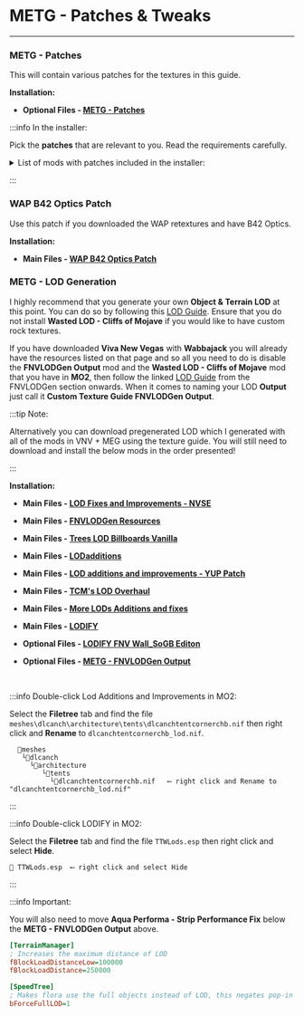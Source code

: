 # METG - Patches & Tweaks

---

### METG - Patches

This will contain various patches for the textures in this guide.

**Installation:**

- **Optional Files - [METG - Patches](https://www.nexusmods.com/newvegas/mods/80444?tab=files)**

:::info In the installer:

Pick the **patches** that are relevant to you. Read the requirements carefully.

<details>
<summary> List of mods with patches included in the installer: </summary>

- SSTRemasteredQuarries (ESMified)

- SSTRemasteredQuarries - NVLORR Patch

- Classic Fallout Metal Armor Icon Fix

- Classic Combat Armor Replacer - Vigor Patch

- Classic Combat Armor Replacer Mk2 - Vigor Patch

- Grenade Launcher Redux Scriptrunner

- Holorifle Redux Scriptrunner

- WAP 12.7 SMG Scriptrunner

- Laser Rifle Rebirth Scriptrunner

- MEG - Iron Sight Alignment WAP Patch

**>Install**

</details>

:::


### WAP B42 Optics Patch

Use this patch if you downloaded the WAP retextures and have B42 Optics.

**Installation:**

- **Main Files - [WAP B42 Optics Patch](https://www.nexusmods.com/newvegas/mods/81731?tab=files)**


### METG - LOD Generation

I highly recommend that you generate your own **Object & Terrain LOD** at this point. You can do so by following this [LOD Guide](https://vivanewvegas.moddinglinked.com/lod.html). Ensure that you do not install **Wasted LOD - Cliffs of Mojave** if you would like to have custom rock textures.  
  
If you have downloaded **Viva New Vegas** with **Wabbajack** you will already have the resources listed on that page and so all you need to do is disable the **FNVLODGen Output** mod and the **Wasted LOD - Cliffs of Mojave** mod that you have in **MO2**, then follow the linked [LOD Guide](https://vivanewvegas.moddinglinked.com/lod.html) from the FNVLODGen section onwards. When it comes to naming your LOD **Output** just call it **Custom Texture Guide FNVLODGen Output**.

:::tip Note:

Alternatively you can download pregenerated LOD which I generated with all of the mods in VNV + MEG using the texture guide. You will still need to download and install the below mods in the order presented!

:::

**Installation:**

- **Main Files - [LOD Fixes and Improvements - NVSE](https://www.nexusmods.com/newvegas/mods/84171?tab=files)**

- **Main Files - [FNVLODGen Resources](https://www.nexusmods.com/newvegas/mods/58562?tab=files)**

- **Main Files - [Trees LOD Billboards Vanilla](https://www.nexusmods.com/newvegas/mods/58562?tab=files)**

- **Main Files - [LODadditions](https://www.nexusmods.com/newvegas/mods/61206?tab=files)**

- **Main Files - [LOD additions and improvements - YUP Patch](https://www.nexusmods.com/newvegas/mods/77945?tab=files)**

- **Main Files - [TCM's LOD Overhaul](https://www.nexusmods.com/newvegas/mods/70155?tab=files)**
 
- **Main Files - [More LODs Additions and fixes](https://www.nexusmods.com/newvegas/mods/81751?tab=files)**

- **Main Files - [LODIFY](https://www.nexusmods.com/newvegas/mods/84165?tab=files)**

- **Optional Files - [LODIFY FNV Wall_SoGB Editon](https://www.nexusmods.com/newvegas/mods/84165?tab=files)**

- **Optional Files - [METG - FNVLODGen Output](https://www.nexusmods.com/newvegas/mods/80444?tab=files)**

<br />

:::info Double-click Lod Additions and Improvements in MO2:

Select the **Filetree** tab and find the file `meshes\dlcanch\architecture\tents\dlcanchtentcornerchb.nif` then right click and **Rename** to `dlcanchtentcornerchb_lod.nif`.

```
  📁meshes 
   └📁dlcanch 
     └📁architecture
        └📁tents 
          └📁dlcanchtentcornerchb.nif   ⟵ right click and Rename to "dlcanchtentcornerchb_lod.nif"
```

:::

:::info Double-click LODIFY in MO2:

Select the **Filetree** tab and find the file `TTWLods.esp` then right click and select **Hide**.

```
📄 TTWLods.esp  ⟵ right click and select Hide
```

:::

:::info Important:

You will also need to move **Aqua Performa - Strip Performance Fix** below the **METG - FNVLODGen Output** above.

```ini title="To increase LOD Draw Distance add these settings to your falloutcustom.ini:"
[TerrainManager]
; Increases the maximum distance of LOD  
fBlockLoadDistanceLow=100000  
fBlockLoadDistance=250000  

[SpeedTree]
; Makes flora use the full objects instead of LOD, this negates pop-in  
bForceFullLOD=1  
```